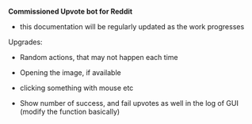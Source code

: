 **Commissioned Upvote bot for Reddit**

- this documentation will be regularly updated as the work progresses


Upgrades:
- Random actions, that may not happen each time
- Opening the image, if available
- clicking something with mouse etc

- Show number of success, and fail upvotes as well in the log of GUI (modify the function basically)
